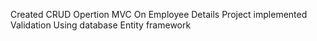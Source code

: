 Created CRUD Opertion MVC On Employee Details Project implemented Validation Using database Entity framework 
